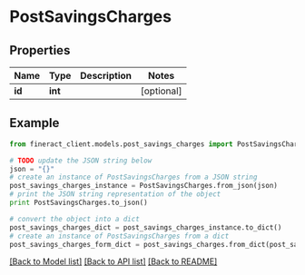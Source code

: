 # PostSavingsCharges


## Properties

Name | Type | Description | Notes
------------ | ------------- | ------------- | -------------
**id** | **int** |  | [optional] 

## Example

```python
from fineract_client.models.post_savings_charges import PostSavingsCharges

# TODO update the JSON string below
json = "{}"
# create an instance of PostSavingsCharges from a JSON string
post_savings_charges_instance = PostSavingsCharges.from_json(json)
# print the JSON string representation of the object
print PostSavingsCharges.to_json()

# convert the object into a dict
post_savings_charges_dict = post_savings_charges_instance.to_dict()
# create an instance of PostSavingsCharges from a dict
post_savings_charges_form_dict = post_savings_charges.from_dict(post_savings_charges_dict)
```
[[Back to Model list]](../README.md#documentation-for-models) [[Back to API list]](../README.md#documentation-for-api-endpoints) [[Back to README]](../README.md)


